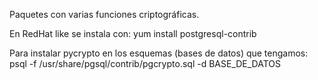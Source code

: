 Paquetes con varias funciones criptográficas.

En RedHat like se instala con:
yum install postgresql-contrib

Para instalar pycrypto en los esquemas (bases de datos) que tengamos:
psql -f /usr/share/pgsql/contrib/pgcrypto.sql -d BASE_DE_DATOS
